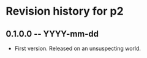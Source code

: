 # Revision history for p2

## 0.1.0.0 -- YYYY-mm-dd

* First version. Released on an unsuspecting world.
